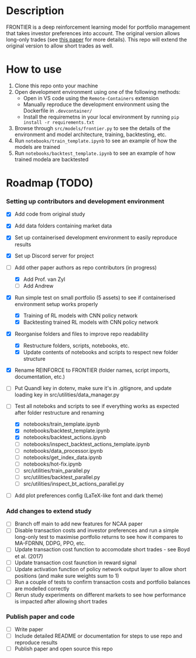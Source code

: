 # Description
FRONTIER is a deep reinforcement learning model for portfolio management that takes investor preferences into account. The original version allows long-only trades (see [this paper](https://doi.org/10.36227/techrxiv.19165745.v1) for more details). This repo will extend the original version to allow short trades as well.

# How to use
1. Clone this repo onto your machine
2. Open development environment using one of the following methods:
    * Open in VS code using the `Remote-Containers` extension
    * Manually reproduce the development environment using the Dockerfile in `.devcontainer/`
    * Install the requiremetns in your local environment by running `pip install -r requirements.txt`
3. Browse through `src/models/frontier.py` to see the details of the environment and model architecture, training, backtesting, etc.
4. Run `notebooks/train_template.ipynb` to see an example of how the models are trained
5. Run `notebooks/backtest_template.ipynb` to see an example of how trained modela are backtested

# Roadmap (TODO)
### Setting up contributors and development environment
- [x] Add code from original study
- [x] Add data folders containing market data
- [x] Set up containerised development environment to easily reproduce results
- [x] Set up Discord server for project
- [ ] Add other paper authors as repo contributors (in progress)
    - [x] Add Prof. van Zyl
    - [ ] Add Andrew
- [x] Run simple test on small portfolio (5 assets) to see if containerised environment setup works properly
    - [x] Training of RL models with CNN policy network
    - [x] Backtesting trained RL models with CNN policy network
- [x] Reorganise folders and files to improve repo readability
    - [x] Restructure folders, scripts, notebooks, etc.
    - [x] Update contents of notebooks and scripts to respect new folder structure
- [x] Rename REINFORCE to FRONTIER (folder names, script imports, documentation, etc.)
- [ ] Put Quandl key in dotenv, make sure it's in .gitignore, and update loading key in src/utilities/data_manager.py
- [ ] Test all noteboks and scripts to see if everything works as expected after folder restructure and renaming
    - [x] notebooks/train_template.ipynb
    - [x] notebooks/backtest_template.ipynb
    - [x] notebooks/backtest_actions.ipynb
    - [ ] notebooks/inspect_backtest_actions_template.ipynb
    - [ ] notebooks/data_processor.ipynb
    - [ ] notebooks/get_index_data.ipynb
    - [ ] notebooks/hot-fix.ipynb
    - [ ] src/utilities/train_parallel.py
    - [ ] src/utilities/backtest_parallel.py
    - [ ] src/utilities/inspect_bt_actions_parallel.py
- [ ] Add plot preferences config (LaTeX-like font and dark theme)
    

### Add changes to extend study
- [ ] Branch off main to add new features for NCAA paper
- [ ] Disable transaction costs and investor preferences and run a simple long-only test to maximise portfolio returns to see how it compares to MA-FDRNN, DDPG, PPO, etc.
- [ ] Update transaction cost function to accomodate short trades - see Boyd et al. (2017)
- [ ] Update transaction cost faunction in reward signal
- [ ] Update activation function of policy network output layer to allow short positions (and make sure weights sum to 1)
- [ ] Run a couple of tests to confirm transaction costs and portfolio balances are modelled correctly
- [ ] Rerun study experiments on different markets to see how performance is impacted after allowing short trades

### Publish paper and code
- [ ] Write paper
- [ ] Include detailed README or documentation for steps to use repo and reproduce results
- [ ] Publish paper and open source this repo
